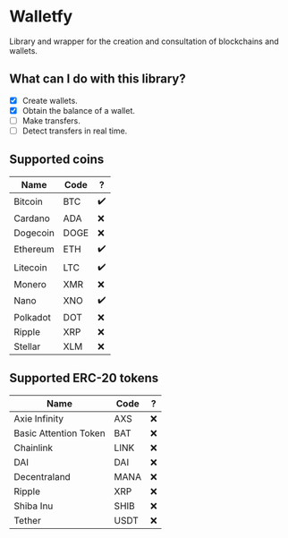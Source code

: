 # Walletfy
Library and wrapper for the creation and consultation of blockchains and wallets.

## What can I do with this library?
- [x] Create wallets.
- [x] Obtain the balance of a wallet.
- [ ] Make transfers.
- [ ] Detect transfers in real time.

## Supported coins
|          Name         | Code |  ?  |
| --------------------- | ---- | --- |
| Bitcoin               | BTC  | ✔️ |
| Cardano               | ADA  | ❌ |
| Dogecoin              | DOGE | ❌ |
| Ethereum              | ETH  | ✔️ |
| Litecoin              | LTC  | ✔️ |
| Monero                | XMR  | ❌ |
| Nano                  | XNO  | ✔️ |
| Polkadot              | DOT  | ❌ |
| Ripple                | XRP  | ❌ |
| Stellar               | XLM  | ❌ |

## Supported ERC-20 tokens
|          Name         | Code |  ?  |
| --------------------- | ---- | --- |
| Axie Infinity         | AXS  | ❌ |
| Basic Attention Token | BAT  | ❌ |
| Chainlink             | LINK | ❌ |
| DAI                   | DAI  | ❌ |
| Decentraland          | MANA | ❌ |
| Ripple                | XRP  | ❌ |
| Shiba Inu             | SHIB | ❌ |
| Tether                | USDT | ❌ |
